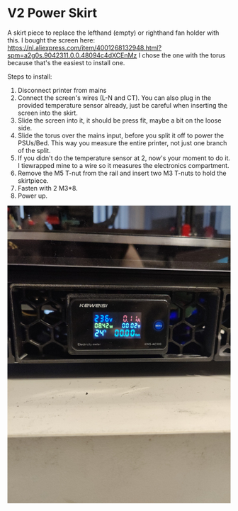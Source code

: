 V2 Power Skirt
============================

A skirt piece to replace the lefthand (empty) or righthand fan holder with this. 
I bought the screen here: https://nl.aliexpress.com/item/4001268132948.html?spm=a2g0s.9042311.0.0.48094c4dXCEnMz
I chose the one with the torus because that's the easiest to install one.

Steps to install:
1) Disconnect printer from mains
2) Connect the screen's wires (L-N and CT). You can also plug in the provided temperature sensor already, just be careful when inserting the screen into the skirt.
3) Slide the screen into it, it should be press fit, maybe a bit on the loose side.
4) Slide the torus over the mains input, before you split it off to power the PSUs/Bed. This way you measure the entire printer, not just one branch of the split.
5) If you didn't do the temperature sensor at 2, now's your moment to do it. I tiewrapped mine to a wire so it measures the electronics compartment. 
6) Remove the M5 T-nut from the rail and insert two M3 T-nuts to hold the skirtpiece. 
7) Fasten with 2 M3*8.
8) Power up.

![PowerSkirt](img/PowerSkirt.jpg)


